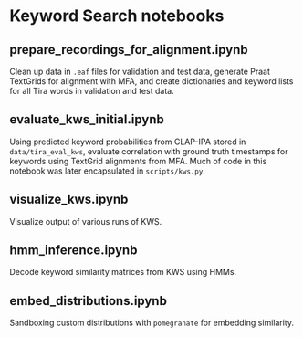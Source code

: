 # Keyword Search notebooks

## prepare_recordings_for_alignment.ipynb
Clean up data in `.eaf` files for validation and test data, generate Praat TextGrids for alignment with MFA, and create dictionaries and keyword lists for all Tira words in validation and test data.

## evaluate_kws_initial.ipynb
Using predicted keyword probabilities from CLAP-IPA stored in `data/tira_eval_kws`, evaluate correlation with ground truth timestamps for keywords using TextGrid alignments from MFA.
Much of code in this notebook was later encapsulated in `scripts/kws.py`.

## visualize_kws.ipynb
Visualize output of various runs of KWS.

## hmm_inference.ipynb
Decode keyword similarity matrices from KWS using HMMs.

## embed_distributions.ipynb
Sandboxing custom distributions with `pomegranate` for embedding similarity.